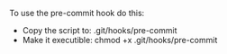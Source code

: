 To use the pre-commit hook do this:


- Copy the script to: .git/hooks/pre-commit
- Make it executible: chmod +x .git/hooks/pre-commit
